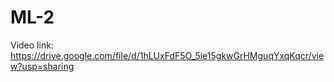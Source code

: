 # ML-2

Video link: https://drive.google.com/file/d/1hLUxFdF5O_5ie15gkwGrHMguqYxqKqcr/view?usp=sharing
